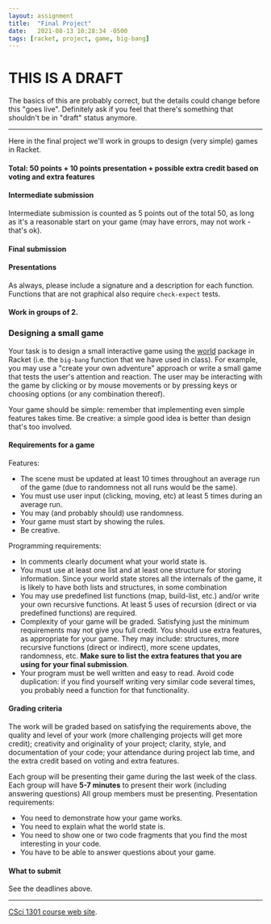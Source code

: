 ```yaml
---
layout: assignment
title:  "Final Project"
date:   2021-08-13 10:28:34 -0500
tags: [racket, project, game, big-bang]
---
```


<div class="draft_notice">
  <h1>THIS IS A DRAFT</h1>
  <p>
    The basics of this are probably correct, but the details could change
    before this "goes live". Definitely ask if you feel
    that there's something that shouldn't be in "draft" status anymore.
  </p>
</div>
<hr>

Here in the final project we'll work in groups to design (very simple)
games in Racket.

#### Total: 50 points + 10 points presentation + possible extra credit based on voting and extra features

#### Intermediate submission

Intermediate submission is counted as 5 points out of the total 50, as
long as it\'s a reasonable start on your game (may have errors, may not
work - that\'s ok).

#### Final submission

#### Presentations

As always, please include a signature and a description for each
function. Functions that are not graphical also require `check-expect`
tests.

#### Work in groups of 2.

### Designing a small game

Your task is to design a small interactive game using the
[world](http://docs.racket-lang.org/teachpack/2htdpuniverse.html)
package in Racket (i.e. the `big-bang` function that we have used in
class). For example, you may use a \"create your own adventure\"
approach or write a small game that tests the user\'s attention and
reaction. The user may be interacting with the game by clicking or by
mouse movements or by pressing keys or choosing options (or any
combination thereof).

Your game should be simple: remember that implementing even simple
features takes time. Be creative: a simple good idea is better than
design that\'s too involved.

#### Requirements for a game

Features:

-   The scene must be updated at least 10 times throughout an average
    run of the game (due to randomness not all runs would be the same).
-   You must use user input (clicking, moving, etc) at least 5 times
    during an average run.
-   You may (and probably should) use randomness.
-   Your game must start by showing the rules.
-   Be creative.

Programming requirements:

-   In comments clearly document what your world state is.
-   You must use at least one list and at least one structure for
    storing information. Since your world state stores all the internals
    of the game, it is likely to have both lists and structures, in some
    combination
-   You may use predefined list functions (map, build-list, etc.) and/or
    write your own recursive functions. At least 5 uses of recursion
    (direct or via predefined functions) are required.
-   Complexity of your game will be graded. Satisfying just the minimum
    requirements may not give you full credit. You should use extra
    features, as appropriate for your game. They may include:
    structures, more recursive functions (direct or indirect), more
    scene updates, randomness, etc. **Make sure to list the extra
    features that you are using for your final submission**.
-   Your program must be well written and easy to read. Avoid code
    duplication: if you find yourself writing very similar code several
    times, you probably need a function for that functionality.

#### Grading criteria

The work will be graded based on satisfying the requirements above, the
quality and level of your work (more challenging projects will get more
credit); creativity and originality of your project; clarity, style, and
documentation of your code; your attendance during project lab time, and
the extra credit based on voting and extra features.

Each group will be presenting their game during the last week of the
class. Each group will have **5-7 minutes** to present their work
(including answering questions) All group members must be presenting.
Presentation requirements:

-   You need to demonstrate how your game works.
-   You need to explain what the world state is.
-   You need to show one or two code fragments that you find the most
    interesting in your code.
-   You have to be able to answer questions about your game.

#### What to submit

See the deadlines above.

------------------------------------------------------------------------

[CSci 1301 course web site](../index.html).
